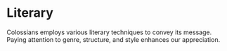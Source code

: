 # Literary

Colossians employs various literary techniques to convey its message. Paying attention to genre, structure, and style enhances our appreciation.

